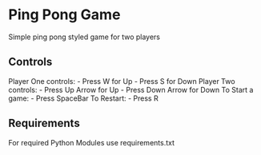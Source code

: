 # Ping Pong Game

Simple ping pong styled game for two players

## Controls

Player One controls:    - Press W for Up 
                        - Press S for Down
Player Two controls:    - Press Up Arrow for Up
                        - Press Down Arrow for Down
To Start a game:        - Press SpaceBar 
To Restart:             - Press R

## Requirements

For required Python Modules use requirements.txt



